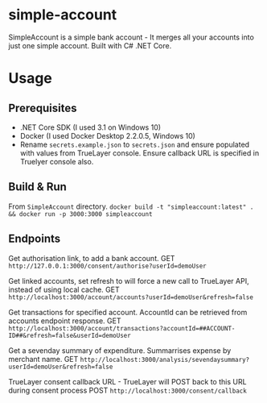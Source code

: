 # simple-account
SimpleAccount is a simple bank account - It merges all your accounts into just one simple account. Built with C# .NET Core.

# Usage

## Prerequisites

* .NET Core SDK (I used 3.1 on Windows 10)
* Docker (I used Docker Desktop 2.2.0.5, Windows 10)
* Rename `secrets.example.json` to `secrets.json` and ensure populated with values from TrueLayer console.
Ensure callback URL is specified in Truelyer console also.

## Build & Run
From `SimpleAccount` directory.
`docker build -t "simpleaccount:latest" . && docker run -p 3000:3000 simpleaccount`

## Endpoints

Get authorisation link, to add a bank account.
GET `http://127.0.0.1:3000/consent/authorise?userId=demoUser`

Get linked accounts, set refresh to will force a new call to TrueLayer API, instead of using local cache.
GET `http://localhost:3000/account/accounts?userId=demoUser&refresh=false`

Get transactions for specified account. AccountId can be retrieved from accounts endpoint response.
GET `http://localhost:3000/account/transactions?accountId=##ACCOUNT-ID##&refresh=false&userId=demoUser`

Get a sevenday summary of expenditure. Summarrises expense by merchant name.
GET `http://localhost:3000/analysis/sevendaysummary?userId=demoUser&refresh=false`

TrueLayer consent callback URL - TrueLayer will POST back to this URL during consent process
POST `http://localhost:3000/consent/callback`